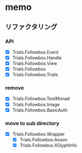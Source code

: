 memo
====

リファクタリング
----------------

### API

* [x] Trials.Followbox.Event
* [x] Trials.Followbox.Handle
* [x] Trials.Followbox.View
* [x] Trials.Followbox
* [x] Trials.Followbox.Trials

### remove

* [x] Trials.Followbox.TestMonad
* [x] Trials.Followbox.Image
* [x] Trials.Followbox.BasicAuth

### move to sub directory

* [x] Trials.Followbox.Wrapper
	+ [x] Trials.Followbox.Aeson
	+ [x] Trials.Followbox.XGlyphInfo
